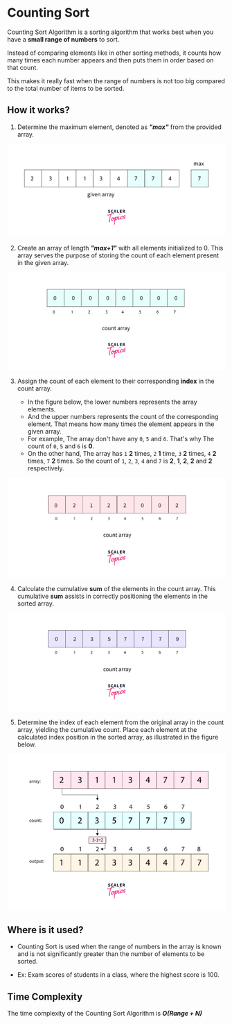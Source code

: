 # Counting Sort

Counting Sort Algorithm is a sorting algorithm that works best when you have a **small range of numbers** to sort.

Instead of comparing elements like in other sorting methods, it counts how many times each number appears and then puts them in order based on that count.

This makes it really fast when the range of numbers is not too big compared to the total number of items to be sorted.

## How it works?

1. Determine the maximum element, denoted as ***"max"*** from the provided array.

![Given Array](https://github.com/Tayeb-Ahmed-TAS/Images/blob/bc5d366ddb8fe86cea9300db3480cc756a69a340/given%20array.png)

2. Create an array of length ***"max+1"*** with all elements initialized to 0. This array serves the purpose of storing the count of each element present in the given array.

![Count Array](https://github.com/Tayeb-Ahmed-TAS/Images/blob/bc5d366ddb8fe86cea9300db3480cc756a69a340/count%20array.png)

3. Assign the count of each element to their corresponding **index** in the count array.

    - In the figure below, the lower numbers represents the array elements.
    - And the upper numbers represents the count of the corresponding element. That means how many times the element appears in the given array.
    - For example, The array don't have any ``0``, ``5`` and ``6``. That's why The count of ``0``, ``5`` and ``6`` is **0**.
    - On the other hand, The array has ``1`` **2** times, ``2`` **1** time, ``3`` **2** times, ``4`` **2** times, ``7`` **2** times. So the count of ``1``, ``2``, ``3``, ``4`` and ``7`` is **2**, **1**, **2**, **2** and **2** respectively.

![Count Array 1](https://github.com/Tayeb-Ahmed-TAS/Images/blob/bc5d366ddb8fe86cea9300db3480cc756a69a340/count%20array%201.png)

4. Calculate the cumulative **sum** of the elements in the count array. This cumulative **sum** assists in correctly positioning the elements in the sorted array.

![Count Array 2](https://github.com/Tayeb-Ahmed-TAS/Images/blob/bc5d366ddb8fe86cea9300db3480cc756a69a340/count%20array%202.png)

5. Determine the index of each element from the original array in the count array, yielding the cumulative count. Place each element at the calculated index position in the sorted array, as illustrated in the figure below.

![Sorted Array](https://github.com/Tayeb-Ahmed-TAS/Images/blob/bc5d366ddb8fe86cea9300db3480cc756a69a340/sorted%20array.png)

## Where is it used?

- Counting Sort is used when the range of numbers in the array is known and is not significantly greater than the number of elements to be sorted.

- Ex: Exam scores of students in a class, where the highest score is 100.

## Time Complexity

The time complexity of the Counting Sort Algorithm is ***O(Range + N)***
